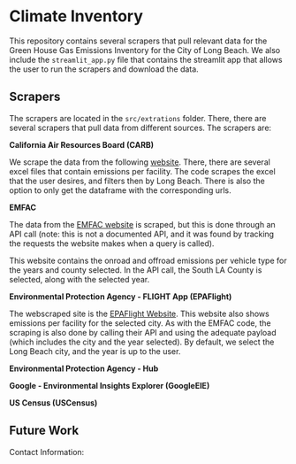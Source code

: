 # Climate Inventory

This repository contains several scrapers that pull relevant data for the Green House Gas Emissions Inventory for the City of Long Beach. We also include the `streamlit_app.py` file that contains the streamlit app that allows the user to run the scrapers and download the data.

## Scrapers

The scrapers are located in the `src/extrations` folder. There, there are several scrapers that pull data from different sources. The scrapers are:

**California Air Resources Board (CARB)** 
 
 We scrape the data from the following [website](https://ww2.arb.ca.gov/mrr-data). There, there are several excel files that contain emissions per facility. The code scrapes the excel that the user desires, and filters then by Long Beach. There is also the option to only get the dataframe with the corresponding urls.


**EMFAC** 

The data from the [EMFAC website](https://arb.ca.gov/emfac/emissions-inventory/9e6154b79f6137b0be32ec52da0c7f8c3c6cb03c) is scraped, but this is done through an API call (note: this is not a documented API, and it was found by tracking the requests the website makes when a query is called). 

This website contains the onroad and offroad emissions per vehicle type for the years and county selected. In the API call, the South LA County is selected, along with the selected year.


**Environmental Protection Agency - FLIGHT App (EPAFlight)**

The webscraped site is the [EPAFlight Website](https://ghgdata.epa.gov/ghgp/main.do). This website also shows emissions per facility for the selected city. As with the EMFAC code, the scraping is also done by calling their API and using the adequate payload (which includes the city and the year selected). By default, we select the Long Beach city, and the year is up to the user.

**Environmental Protection Agency - Hub**


**Google - Environmental Insights Explorer (GoogleEIE)**


**US Census (USCensus)**


## Future Work



Contact Information:

